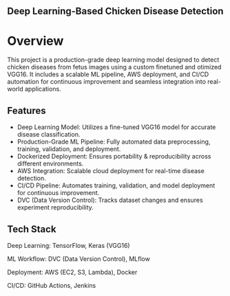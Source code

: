 ## Deep Learning-Based Chicken Disease Detection
# Overview

This project is a production-grade deep learning model designed to detect chicken diseases from fetus images using  a custom finetuned and otimized VGG16. It includes a scalable ML pipeline, AWS deployment, and CI/CD automation for continuous improvement and seamless integration into real-world applications.

## Features
* Deep Learning Model: Utilizes a fine-tuned VGG16 model for accurate disease classification.
*  Production-Grade ML Pipeline: Fully automated data preprocessing, training, validation, and deployment.
*  Dockerized Deployment: Ensures portability & reproducibility across different environments.
*  AWS Integration: Scalable cloud deployment for real-time disease detection.
*  CI/CD Pipeline: Automates training, validation, and model deployment for continuous improvement.
*   DVC (Data Version Control): Tracks dataset changes and ensures experiment reproducibility.

## Tech Stack
Deep Learning: TensorFlow, Keras (VGG16)

ML Workflow: DVC (Data Version Control), MLflow

Deployment: AWS (EC2, S3, Lambda), Docker

CI/CD: GitHub Actions, Jenkins

